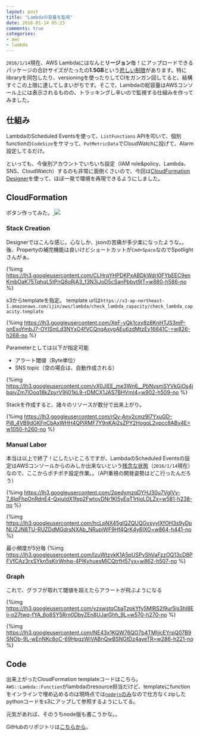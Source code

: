```yaml
---
layout: post
title: "Lambdaの容量を監視"
date: 2016-01-14 05:23
comments: true
categories: 
- aws
- lambda
---
```


`2016/1/14`現在、AWS Lambdaにはなんと**リージョン**毎！にアップロードできるパッケージの合計サイズがたったの**1.5GB**という[悲しい制限](http://docs.aws.amazon.com/lambda/latest/dg/limits.html#limits-list)があります。特にlibraryを同包したり、versioningを使ったりしてCIをガンガン回してると、結構すぐこの上限に達してしまいがちです。そこで、Lambdaの総容量はAWSコンソール上には表示されるものの、トラッキングし辛いので監視する仕組みを作ってみました。

## 仕組み

LambdaのScheduled Eventsを使って、`ListFunctions` APIを叩いて、個別functionの`CodeSize`をサマって、`PutMetricData`でCloudWatchに投げて、Alarm設定してるだけ。

<script src="https://gist-it.appspot.com/https://github.com/ijin/check_lambda_capacity/blob/master/lambda_function.py"></script>


といっても、今後別アカウントでいちいち設定（IAM role&policy、Lambda、SNS、CloudWatch）するのも非常に面倒くさいので、今回は[CloudFormation Designer](http://docs.aws.amazon.com/AWSCloudFormation/latest/UserGuide/working-with-templates-cfn-designer.html)を使って、ほぼ一発で環境を再現できるようにしました。

## CloudFormation

ボタン作ってみた。<a href="https://console.aws.amazon.com/cloudformation/home?region=ap-northeast-1#/stacks/new?stackName=check-lambda-capacity&templateURL=https://s3-ap-northeast-1.amazonaws.com/ijin/aws/lambda/check_lambda_capacity/check_lambda_capacity.template">
<img src="https://s3.amazonaws.com/cloudformation-examples/cloudformation-launch-stack.png">
</a>

### Stack Creation
Designerではこんな感じ。心なしか、jsonの苦痛が多少楽になったような。。後、Propertyの補完機能は良いけどショートカットが`Cmd+Space`なのでSpotlightさんがぁ。

{%img https://lh3.googleusercontent.com/CLHrqYHPDKPxABDkWdrl0FYbEEC9enKmbOaK75TqhqL5tPnQ8oRjA3_f3N3iJoD5cSanPbbvt9lT=w880-h586-no %}

s3からtemplateを指定。
template urlは`https://s3-ap-northeast-1.amazonaws.com/ijin/aws/lambda/check_lambda_capacity/check_lambda_capacity.template`


{%img https://lh3.googleusercontent.com/XeF-yQk1cxy8z8KnHTJS3mP-onExoYmbJ7-OYISmLd3NYxO4fVCQnqAxygAEu6zdMtzEy16641C-=w826-h268-no %}

Parameterとしては以下が指定可能

- アラート閾値（Byte単位）
- SNS topic（空の場合は、自動作成される）

{%img https://lh3.googleusercontent.com/vX0JiEE_me3Wn6__PbNysmSYVkGiOs4jbqivZm7lOoq18kZpyrV9lj01kL9-rDMCX1JAS7BHVmI4=w902-h509-no %}

Stackを作成すると、諸々のリソースが数分で出来上がり。

{%img https://lh3.googleusercontent.com/rQy-Any2cmz9I7YxuGD-Pi8_4VB9dGKFnCbAxWHH4QPjRMF7Y9nKAi2sZPY2HogoL2vpcc8ABy4E=w1050-h260-no %}

### Manual Labor
本当は以上で終了！にしたいところですが、LambdaのScheduled Eventsの設定はAWSコンソールからのみしか出来ないという[残念な状態](http://docs.aws.amazon.com/lambda/latest/dg/with-scheduled-events.html)（`2016/1/14`現在）なので、ここからポチポチ設定作業。。（API重視の開発姿勢はどこ行ったんだろう）

{%img https://lh3.googleusercontent.com/2pedymzqDYHJ30u7VglVv-7_6IpFhpOnRdnE4-QxjuIdX1fep2FwtoyDNr1Kl5yEqT1rtjoLDLZx=w581-h238-no %}

{%img https://lh3.googleusercontent.com/hcLpNX45gIQZQUQGvsyyIXfOH3s9yDpNLIZJN8TU-RUZDdMGdrsNXAb_NRupjWF9Hf4QrK4y6lXO=w864-h441-no %}

最小頻度が5分毎
{%img https://lh3.googleusercontent.com/lzuWtzvkK1A5pUSPyShVaFzzOQ13cD8PFVfCAz3rxSYkn5sKirWnhq-4PlKyhuesMlCQtrfH57yx=w862-h507-no %}

### Graph

これで、グラフが取れて閾値を超えたらアラートが飛ぶようになる

{%img https://lh3.googleusercontent.com/yzswstqCbaTzpkYfy5MlRS2I9ur5Is3hI8Eii-o27twq-fYA_6o8SY5Rrn0DbyZEn8UJarGhh_9L=w570-h270-no %}

{%img https://lh3.googleusercontent.com/NE43x1KQW76QO7b4TMIjjcEYrpQ07B9SNOb-9L-wEnNKc8oC-69HpgzWiVABnQwBSNGtDz4ayeTR=w286-h221-no %}

## Code

出来上がったCloudFormation templateコードはこちら。`AWS::Lambda::Function`がlambdaのresource担当だけど、templateにfunctionをインラインで埋め込めるのは現時点では[`nodejs`のみ](http://docs.aws.amazon.com/AWSCloudFormation/latest/UserGuide/aws-properties-lambda-function-code.html)なので仕方なくzipしたpythonコードをs3にアップして参照するようにしてる。

<script src="https://gist-it.appspot.com/https://github.com/ijin/check_lambda_capacity/blob/master/check_lambda_capacity.template"></script>

元気があれば、そのうちnode版も書こうかな。。

GitHubのリポジトリは[こちらから](https://github.com/ijin/check_lambda_capacity)。

